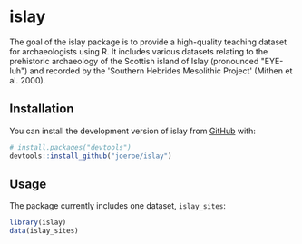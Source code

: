 
# islay

<!-- badges: start -->
<!-- badges: end -->

The goal of the islay package is to provide a high-quality teaching dataset for archaeologists using R.
It includes various datasets relating to the prehistoric archaeology of the Scottish island of Islay (pronounced "EYE-luh") and recorded by the 'Southern Hebrides Mesolithic Project' (Mithen et al. 2000).

## Installation

You can install the development version of islay from [GitHub](https://github.com/) with:

``` r
# install.packages("devtools")
devtools::install_github("joeroe/islay")
```

## Usage

The package currently includes one dataset, `islay_sites`:

```r
library(islay)
data(islay_sites)
```
